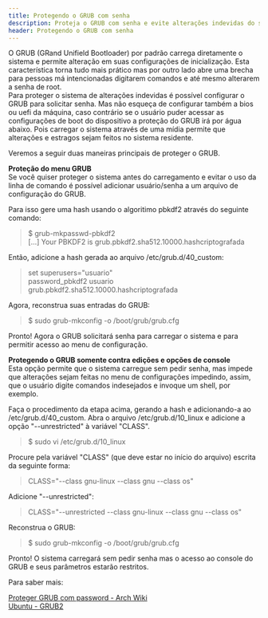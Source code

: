 ```yaml
---
title: Protegendo o GRUB com senha
description: Proteja o GRUB com senha e evite alterações indevidas do sistema.
header: Protegendo o GRUB com senha
---
```


O GRUB (GRand Unifield Bootloader) por padrão carrega diretamente o sistema e permite alteração em suas configurações de inicialização. Esta característica torna tudo mais prático mas por outro lado abre uma brecha para pessoas má intencionadas digitarem comandos e até mesmo alterarem a senha de root.  
Para proteger o sistema de alterações indevidas é possível configurar o GRUB para solicitar senha.
Mas não esqueça de configurar também a bios ou uefi da máquina, caso contrário se o usuário puder acessar as configurações de boot do dispositivo a proteção do GRUB irá por água abaixo. Pois carregar o sistema através de uma mídia permite que alterações e estragos sejam feitos no sistema residente.

Veremos a seguir duas maneiras principais de proteger o GRUB.

**Proteção do menu GRUB**  
Se você quiser proteger o sistema antes do carregamento e evitar o uso da linha de comando é possível adicionar usuário/senha a um arquivo de configuração do GRUB.

Para isso gere uma hash usando o algoritimo pbkdf2 através do seguinte comando:

> $ grub-mkpasswd-pbkdf2  
[...]
Your PBKDF2 is grub.pbkdf2.sha512.10000.hashcriptografada

Então, adicione a hash gerada ao arquivo /etc/grub.d/40_custom:

> set superusers="usuario"  
password_pbkdf2 usuario grub.pbkdf2.sha512.10000.hashcriptografada

Agora, reconstrua suas entradas do GRUB:

> $ sudo grub-mkconfig -o /boot/grub/grub.cfg

Pronto! Agora o GRUB solicitará senha para carregar o sistema e para permitir acesso ao menu de configuração.

**Protegendo o GRUB somente contra edições e opções de console**  
Esta opção permite que o sistema carregue sem pedir senha, mas impede que alterações sejam feitas no menu de configurações impedindo, assim, que o usuário digite comandos indesejados e invoque um shell, por exemplo.

Faça o procedimento da etapa acima, gerando a hash e adicionando-a ao /etc/grub.d/40_custom. Abra o arquivo /etc/grub.d/10_linux e adicione a opção "--unrestricted" à variável "CLASS".

> $ sudo vi /etc/grub.d/10_linux

Procure pela variável "CLASS" (que deve estar no início do arquivo) escrita da seguinte forma:

> CLASS="--class gnu-linux --class gnu --class os"

Adicione "--unrestricted":

> CLASS="--unrestricted --class gnu-linux --class gnu --class os"

Reconstrua o GRUB:

> $ sudo grub-mkconfig -o /boot/grub/grub.cfg

Pronto! O sistema carregará sem pedir senha mas o acesso ao console do GRUB e seus parâmetros estarão restritos.

Para saber mais:

[Proteger GRUB com password - Arch Wiki](https://wiki.archlinux.org/index.php/GRUB/Tips_and_tricks#Password_protection_of_GRUB_edit_and_console_options_only)  
[Ubuntu - GRUB2](https://help.ubuntu.com/community/Grub2)

